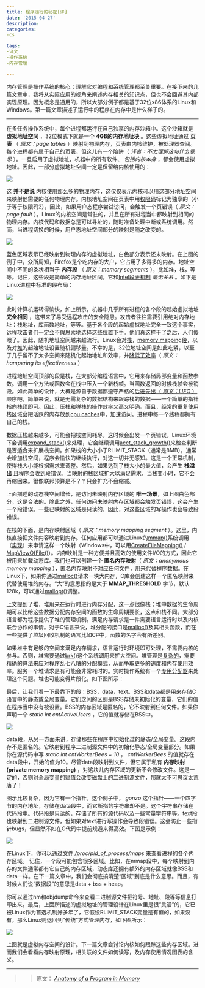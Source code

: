 ```yaml
---
title: 程序运行的秘密[译]
date: '2015-04-27'
description: 
categories:
-cs

tags:
-译文
-操作系统
-内存管理

---
```


内存管理是操作系统的核心；理解它对编程和系统管理都至关重要。在接下来的几篇文章中，我将从实际应用的视角来阐述内存相关的知识点，但也不会回避其内部实现原理。因为概念是通用的，所以大部分例子都是基于32位x86体系的Linux和Windows。第一篇文章描述了运行中的程序在内存中是什么样子的。

---

在多任务操作系统中，每个进程都运行在自己独享的内存沙箱中。这个沙箱就是 **虚拟地址空间** ，32位模式下就是一个 **4GB的内存地址块** 。这些虚拟地址通过 **页表** （ _原文：page tables_ ）映射到物理内存，页表由内核维护，被处理器查阅。每个进程都有属于自己的页表，但这儿有一个陷阱（ _译者：不太理解这句什么意思_ ）。一旦启用了虚拟地址，机器中的所有软件、 _包括内核本身_ ，都会使用虚拟地址。因此，一部分虚拟地址空间一定是保留给内核使用的：

<img src="{{urls.media}}/2015-04-23-内存中运行的程序之剖析[译]/kernelUserMemorySplit.png" />

这 **并不是说** 内核使用那么多的物理内存，这仅仅表示内核可以用这部分地址空间来映射他需要的任何物理内存。内核地址空间在页表中用<a target=_blank href="http://duartes.org/gustavo/blog/post/cpu-rings-privilege-and-protection/">权限码</a>标记为独享的（小于等于权限码2），因此，如果用户态程序尝试访问，会触发一个页错误（ _原文：page fault_ ）。Linux的内核空间是常驻的，并且在所有进程当中都映射到相同的物理内存。内核代码和数据总是可以寻址的，随时准备处理中断或系统调用。然而，当进程切换的时候，用户态地址空间部分的映射是随之改变的。

<img src="{{urls.media}}/2015-04-23-内存中运行的程序之剖析[译]/linuxClassicAddressSpaceLayout.png" />

蓝色区域表示已经映射到物理内存的虚拟地址，白色部分表示还未映射。在上图的例子中，众所周知，Firefox是个吃内存的大户，它占用了多得多的内存。地址空间中不同的条状相当于 **内存段** （ _原文：memory segments_ ），比如堆，栈，等等。记住，这些段是简单的内存地址区间，它和<a target=_blank href="http://duartes.org/gustavo/blog/post/memory-translation-and-segmentation">Intel段表机制</a> _毫无关系_ 。如下是Linux进程中标准的段布局：

<img src="{{urls.media}}/2015-04-23-内存中运行的程序之剖析[译]/linuxFlexibleAddressSpaceLayout.png" />

此时计算机运转得愉快，如上所示，机器中几乎所有进程的各个段的起始虚拟地址 **完全相同** ，这带来了易受远程攻击的安全隐患。攻击者往往需要引用绝对内存地址：栈地址，库函数地址，等等。基于各个段的起始虚拟地址完全一致这个事实，远程攻击者们一定会不假思索地选择这些位置下手。他们真这样干了之后，人们傻眼了。因此，随机地址空间越来越流行。Linux会对<a target="_blank" href="http://lxr.linux.no/linux+v2.6.28.1/fs/binfmt_elf.c#L542">栈</a>，<a target="_blank" href="http://lxr.linux.no/linux+v2.6.28.1/arch/x86/mm/mmap.c#L84">memory mapping段</a>，以及对<a target="_blank" href="http://lxr.linux.no/linux+v2.6.28.1/arch/x86/kernel/process_32.c#L729">堆</a>的起始地址设置随机偏移量。不幸的是，32位地址空间是如此吃紧，以至于几乎留不了太多空间来随机化起始地址和效率，并<a target="_blank" href="http://www.stanford.edu/~blp/papers/asrandom.pdf">降低了效率</a>（ _原文：hampering its effectiveness_ ）

进程地址空间顶部的段是栈，在大部分编程语言中，它用来存储局部变量和函数参数。调用一个方法或函数会在栈中压入一个新栈帧。当函数返回的时候栈帧会被销毁。如此简单的设计，大概是源自于数据都遵守严格的<a target=_blank href="http://en.wikipedia.org/wiki/Lifo">后进先出（ _原文：LIFO_ ）</a>顺序吧，简单来说，就是无需复杂的数据结构来跟踪栈的数据——一个简单的指针指向栈顶即可。因此，压栈和弹栈的操作效率又高又明确。而且，经常的重复使用栈区域会把活跃的内存放到<a target=_blank href="http://duartes.org/gustavo/blog/post/intel-cpu-caches">cpu caches</a>中，加速访问。进程中每一个线程都拥有自己的栈。

数据压栈越来越多，可能会把栈空间耗尽，这时候会出发一个页错误，Linux环境下会调用<a target=_blank href="http://lxr.linux.no/linux+v2.6.28/mm/mmap.c#L1716">expand_stack()</a>来处理，它会继续调用<a target=_blank href="http://lxr.linux.no/linux+v2.6.28/mm/mmap.c#L1544">acct_stack_growth()</a>来检查判断是否适合来扩展栈空间。如果栈的大小小于RLIMIT_STACK（通常是8MB），通常会增加栈空间，程序会愉快的继续执行，对这一切并无感知。这是一个正常机制，使得栈大小能根据需求来调整。然后，如果达到了栈大小的最大值，会产生 **栈溢出** 且程序会收到段错误。当映射的栈区域扩大以满足需求，当栈变小时，它不会再缩回来。很像联邦预算是不？丫只会扩充不会缩减。

上面描述的动态栈空间增长，是访问未映射内存区域的 **唯一场景**，如上图白色部分，这是合法的。除此之外，任何访问未映射内存区域都会触发页错误，这会产生一个段错误。一些已映射的区域是只读的，因此，对这些区域的写操作也会导致段错误。

在栈的下面，是内存映射区域（ _原文：memory mapping segment_ ）。这里，内核直接把文件内容映射到内存。任何应用都可以通过Linux的<a target=_blank href="http://www.kernel.org/doc/man-pages/online/pages/man2/mmap.2.html">mmap()</a>系统调用（<a target=_blank href="http://lxr.linux.no/linux+v2.6.28.1/arch/x86/kernel/sys_i386_32.c#L27">实现</a>）来申请这样一个映射（Windows中，可以用<a target=_blank href="http://msdn.microsoft.com/en-us/library/aa366537(VS.85).aspx">CreateFileMapping()</a> / <a target=_blank href="http://msdn.microsoft.com/en-us/library/aa366761(VS.85).aspx">MapViewOfFile()</a>）。内存映射是一种方便并且高效的使用文件I/O的方式，因此它被用来加载动态库。我们也可以创建一个 **匿名内存映射**（ _原文：anonymous memory mapping_ ），匿名内存映射不对应任何文件，用来代替程序数据。在Linux下，如果你通过<a target=_blank href="http://www.kernel.org/doc/man-pages/online/pages/man3/malloc.3.html">malloc()</a>请求一块大内存，C库会创建这样一个匿名映射来代替使用堆的内存。“大”的意思指的是大于 **MMAP_THRESHOLD** 字节，默认128k，可以通过<a target=_blank href="http://www.kernel.org/doc/man-pages/online/pages/man3/undocumented.3.html">mallopt()</a>调整。

上文提到了堆，堆用来在运行时进行内存分配，这一点很像栈；堆中数据的生命周期可以比给这些数据分配内存空间的函数的生命周期要长，这点和栈不同。大部分语言都为程序提供了堆的管理机制。满足内存请求是一件需要语言运行时以及内核联合协作的事情。对于C语言来说，堆分配的接口是<a target=_blank href="http://www.kernel.org/doc/man-pages/online/pages/man3/malloc.3.html">malloc()</a>及其相关函数，而在一些提供了垃圾回收机制的语言比如C#中，函数的名字会有所差别。

如果堆中有足够的空间来满足内存请求，语言运行时环境即可处理，不需要内核的参与。否则，堆需要通过<a target=_blank href="http://www.kernel.org/doc/man-pages/online/pages/man2/brk.2.html">brk()</a>这个系统调用来扩大空间。堆管理是<a target=_blank href="http://g.oswego.edu/dl/html/malloc.html">复杂的</a>，需要精确的算法来应对程序乱七八糟的分配模式，从而争取更多的速度和内存使用效率。服务一个堆请求是有可能会非常耗时的。实时操作系统有一个<a target=_blank href="http://rtportal.upv.es/rtmalloc/">专用分配器</a>来处理这个问题。堆也可能变得片段化，如下图所示：

最后，让我们看一下最靠下的段：BSS，data，text。BSS和data都是用来存储C语言中的静态或全局变量。它们之间的区别是BSS存储未初始化的变量，它们的值在程序当中没有被设置。BSS的内存区域是匿名的，它不映射到任何文件。如果你声明一个 _static int cntActiveUsers_ ，它的值就存储在BSS中。

<img src="{{urls.media}}/2015-04-23-内存中运行的程序之剖析[译]/fragmentedHeap.png" />

data段，从另一方面来讲，存储那些在程序中初始化过的静态/全局变量。这段内存不是匿名的。它映射到程序二进制源文件中的初始化静态/全局变量部分。如果你在源代码中写 _static int cntWorkerBees = 10_ ， _cntWorkerBees_ 的值就存在data段中，开始的值为10。尽管data段映射到文件，但它属于私有 **内存映射(private memory mapping)** ，对这块儿内存区域的更新不会修改文件。这是一定的，否则对全局变量的赋值会改变磁盘上的二进制源文件，那就太不可思议太荒唐了！

图示比较复杂，因为它有一个指针。这个例子中， _gonzo_ 这个指针——一个四字节的内存地址，存储在data段中，而它所指的字符串却不是。这个字符串存储在代码段中。代码段是只读的，存储了所有的源代码以及一些常量字符串等。text段也映射到二进制源文件，但如果对text进行写操作会导致段错误。这会防止一些指针bugs，但显然不如在C代码中提前规避来得高效。下图是示例：

<img src="{{urls.media}}/2015-04-23-内存中运行的程序之剖析[译]/mappingBinaryImage.png" />

在Linux下，你可以通过文件 _/proc/pid_of_process/maps_ 来查看进程的各个内存区域。 记住，一个段可能包含很多区域。比如，在mmap段中，每个映射到内存的文件通常都有它自己的内存区域，动态库还拥有额外的内存区域就像BSS和data一样。在下一篇文章中，我们会彻底搞清楚“区域”到底是什么意思。而且，有时候人们说“数据段”的意思是data + bss + heap。

你可以通过nm和objdump命令来查看二进制源文件把符号、地址、段等等信息打印出来。最后，上面所描述的虚拟地址的管理设计在Linux里是很“灵活”的，它已被Linux作为首选机制好多年了，它假设RLIMIT_STACK变量是有值的，如果没有，那么Linux则退回到“传统”方式管理内存，如下图所示：

<img src="{{urls.media}}/2015-04-23-内存中运行的程序之剖析[译]/virtualMemoryInProcessSwitch.png" />

上图就是虚拟内存空间的设计。下一篇文章会讨论内核如何跟踪这些内存区域。进而我们会看看内存映射原理，相关联的文件如何读写，及内存使用情况图表的含义。

-----

>> 原文： _<a target=_blank href="http://duartes.org/gustavo/blog/post/anatomy-of-a-program-in-memory/">Anatomy of a Program in Memory</a>_


